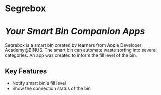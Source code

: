 # Segrebox
# _Your Smart Bin Companion Apps_

Segrebox is a smart bin created by learners from Apple Developer Academy@BINUS. The smart bin can automate waste sorting into several categories. An app was created to inform the fill level of the bin.  

## Key Features
- Notify smart bin's fill level
- Show the connection status of the bin
